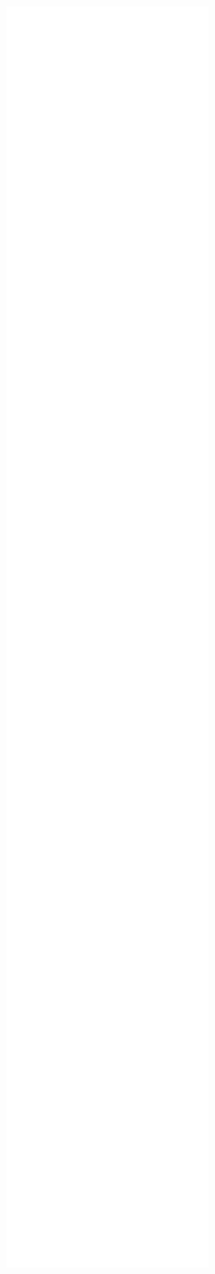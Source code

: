 <!--
[![Hits](https://hits.seeyoufarm.com/api/count/incr/badge.svg?url=https%3A%2F%2Fgithub.com%2Fmingrammer)](https://hits.seeyoufarm.com)
I am passionate about [Reinforcement Learning](https://en.wikipedia.org/wiki/Reinforcement_learning) and [Artificial (generic) Intelligence](https://en.wikipedia.org/wiki/Artificial_general_intelligence). After building [all sort of Internet Applications](https://www.linkedin.com/in/conradom) I am now engineering the present and the future tools to extract meaning from online retailers' offers. I am working also on a minimalistic parser for [Multilingual Incomplete & Abbreviated Dates](https://github.com/crgz/fuzzy_dates). Please let me know your thoughts regarding the technical approach.
[![mingrammer's github stats](https://github-readme-stats.vercel.app/api?username=crgz&count_private=true&show_icons=true)](https://github.com/anuraghazra/github-readme-stats)
-->
<img align="center" src="/github-metrics.svg" alt="Metrics" width="400">
<img align="center" src="/metrics.plugin.achievements.compact.svg" alt="Metrics" width="400">
<img align="center" src="/metrics.plugin.isocalendar.svg" alt="Metrics" width="400">



